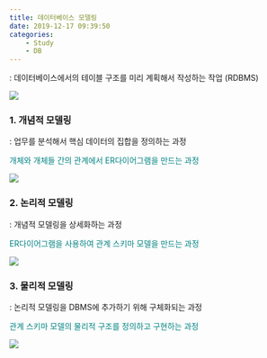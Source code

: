 ```yaml
---
title: 데이터베이스 모델링
date: 2019-12-17 09:39:50
categories: 
    - Study
    - DB
---
```


: 데이터베이스에서의 테이블 구조를 미리 계획해서 작성하는 작업 (RDBMS)

![](https://t1.daumcdn.net/cfile/tistory/993267335A212E010B)

### 1. 개념적 모델링

: 업무를 분석해서 핵심 데이터의 집합을 정의하는 과정

<span style="color: teal">개체와 개체들 간의 관계에서 ER다이어그램을 만드는 과정</span>

![](https://t1.daumcdn.net/cfile/tistory/99F6C3335A21306B03)

### 2. 논리적 모델링

: 개념적 모델링을 상세화하는 과정

<span style="color: teal">ER다이어그램을 사용하여 관계 스키마 모델을 만드는 과정</span>

![](https://t1.daumcdn.net/cfile/tistory/99C8AC335A24B05128)

### 3. 물리적 모델링

: 논리적 모델링을 DBMS에 추가하기 위해 구체화되는 과정

<span style="color: teal">관계 스키마 모델의 물리적 구조를 정의하고 구현하는 과정</span>

![](https://t1.daumcdn.net/cfile/tistory/99BE04335A21306C27)